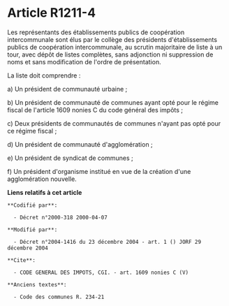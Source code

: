 # Article R1211-4

Les représentants des établissements publics de coopération intercommunale sont élus par le collège des présidents
d'établissements publics de coopération intercommunale, au scrutin majoritaire de liste à un tour, avec dépôt de listes
complètes, sans adjonction ni suppression de noms et sans modification de l'ordre de présentation. 

La liste doit comprendre : 

a) Un président de communauté urbaine ; 

b) Un président de communauté de communes ayant opté pour le régime fiscal de l'article 1609 nonies C du code général des
impôts ; 

c) Deux présidents de communautés de communes n'ayant pas opté pour ce régime fiscal ; 

d) Un président de communauté d'agglomération ; 

e) Un président de syndicat de communes ; 

f) Un président d'organisme institué en vue de la création d'une agglomération nouvelle.

**Liens relatifs à cet article**

	**Codifié par**:

	  - Décret n°2000-318 2000-04-07

	**Modifié par**:

	  - Décret n°2004-1416 du 23 décembre 2004 - art. 1 () JORF 29 décembre 2004

	**Cite**:

	  - CODE GENERAL DES IMPOTS, CGI. - art. 1609 nonies C (V)

	**Anciens textes**:

	  - Code des communes R. 234-21
